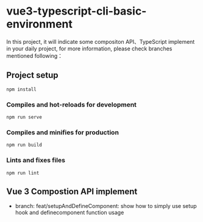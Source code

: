 # vue3-typescript-cli-basic-environment

In this project, it will indicate some compositon API、TypeScript implement in your daily project, for more information, please check branches mentioned following：

## Project setup
```
npm install
```

### Compiles and hot-reloads for development
```
npm run serve
```

### Compiles and minifies for production
```
npm run build
```

### Lints and fixes files
```
npm run lint
```
## Vue 3 Compostion API implement

- branch: feat/setupAndDefineComponent: show how to simply use setup hook and definecomponent function usage



